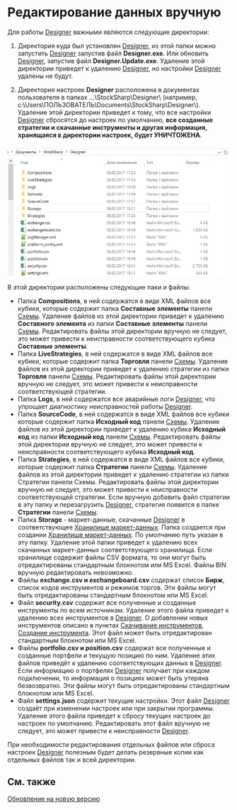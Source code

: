 # Редактирование данных вручную

Для работы [Designer](Designer.md) важными являются следующие директории:

1. Директория куда был установлен [Designer](Designer.md), из этой папки можно запустить [Designer](Designer.md) запустив файл **Designer.exe**. Или обновить [Designer](Designer.md), запустив файл **Designer.Update.exe**. Удаление этой директории приведет к удалению [Designer](Designer.md), но настройки [Designer](Designer.md) удалены не будут.

2. Директория настроек **Designer** расположена в документах пользователя в папках …\\StockSharp\\Designer\\ (например, c:\\Users\\ПОЛЬЗОВАТЕЛЬ\\Documents\\StockSharp\\Designer\\). Удаление этой директории приведет к тому, что все настройки [Designer](Designer.md) сбросятся до настроек по умолчанию, **все созданные стратегии и скачанные инструменты и другая информация, хранящаяся в директории настроек, будет УНИЧТОЖЕНА**.

![Designer Directory and edit the data manually 00](../images/Designer_Directory_and_edit_data_manually_00.png)

В этой директории расположены следующие паки и файлы:

- Папка **Compositions**, в ней содержатся в виде XML файлов все кубики, которые содержит папка **Составные элементы** панели [Схемы](Designer_Panel_Schemas.md). Удаление файлов из этой директории приведет к удалению **Составного элемента** из папки **Составные элементы** панели [Схемы](Designer_Panel_Schemas.md). Редактировать файлы этой директории вручную не следует, это может привести к неисправности соответствующего кубика **Составные элементы**.
- Папка **LiveStrategies**, в ней содержатся в виде XML файлов все кубики, которые содержит папка **Торговля** панели [Схемы](Designer_Panel_Schemas.md). Удаление файлов из этой директории приведет к удалению стратегии из папки **Торговля** панели [Схемы](Designer_Panel_Schemas.md). Редактировать файлы этой директории вручную не следует, это может привести к неисправности соответствующей стратегии.
- Папка **Logs**, в ней содержатся все аварийные логи [Designer](Designer.md), что упрощает диагностику неисправностей работы [Designer](Designer.md).
- Папка **SourceCode**, в ней содержатся в виде XML файлов все кубики которые содержит папка **Исходный код** панели [Схемы](Designer_Panel_Schemas.md). Удаление файлов из этой директории приведет к удалению кубика **Исходный код** из папки **Исходный код** панели [Схемы](Designer_Panel_Schemas.md). Редактировать файлы этой директории вручную не следует, это может привести к неисправности соответствующего кубика **Исходный код**.
- Папка **Strategies**, в ней содержатся в виде XML файлов все кубики, которые содержит папка **Стратегии** панели [Схемы](Designer_Panel_Schemas.md). Удаление файлов из этой директории приведет к удалению стратегии из папки Стратегии панели Схемы. Редактировать файлы этой директории вручную не следует, это может привести к неисправности соответствующей стратегии. Если вручную добавить файл стратегии в эту папку и перезагрузить [Designer](Designer.md), стратегия появится в папке **Стратегии** панели [Схемы](Designer_Panel_Schemas.md).
- Папка **Storage** \- маркет\-данные, скачанные [Designer](Designer.md) в соответствующее [Хранилище маркет\-данных](Designer_Repository_of_historical_data.md). Папка создается при создании [Хранилище маркет\-данных](Designer_Repository_of_historical_data.md). По умолчанию путь указан в эту папку. Удаление этой папки приведет к удалению всех скачанных маркет\-данных соответствующего хранилища. Если хранилище содержит файлы CSV формата, то они могут быть отредактированы стандартным блокнотом или MS Excel. Файлы BIN вручную редактировать невозможно.
- Файлы **exchange.csv и exchangeboard.csv** содержат список **Бирж**, список кодов инструментов и режимов торгов. Эти файлы могут быть отредактированы стандартным блокнотом или MS Excel.
- Файл **security.csv** содержит все полученные и созданные инструменты по всем источникам. Удаление этого файла приведет к удалению всех инструментов в [Designer](Designer.md). О добавлении новых инструментов описано в пунктах [Скачивание инструментов](Designer_Download_instruments.md), [Создание инструмента](Designer_Creation_tool.md). Этот файл может быть отредактирован стандартным блокнотом или MS Excel.
- Файлы **portfolio.csv и position.csv** содержат все полученные и созданные портфели и текущую позицию по ним. Удаление этих файлов приведёт к удалению соответствующих данных в [Designer](Designer.md). Если информацию о портфелях [Designer](Designer.md) получает при каждом подключении, то информация о позициях может быть утеряна безвозвратно. Эти файлы могут быть отредактированы стандартным блокнотом или MS Excel.
- Файл **settings.json** содержит текущие настройки. Этот файл [Designer](Designer.md) создаёт при изменении настроек или при закрытии программы. Удаление этого файла приведет к сбросу текущих настроек до настроек по умолчанию. Редактировать этот файл вручную не следует, это может привести к неисправности [Designer](Designer.md).

При необходимости редактирования отдельных файлов или сброса настроек [Designer](Designer.md) полезным будет делать резервные копии как отдельных файлов так и всей директории.

## См. также

[Обновление на новую версию](Designer_Update_to_new_version.md)

